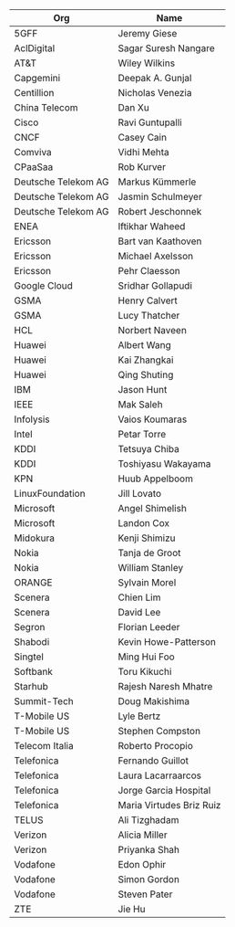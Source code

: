 | Org                    | Name                                                |
| -----------------------| ----------------------------------------------------|
| 5GFF	| Jeremy Giese |
| AclDigital | Sagar Suresh Nangare |
| AT&T	| Wiley Wilkins |
| Capgemini	| Deepak A. Gunjal |
| Centillion | Nicholas Venezia |
| China Telecom | Dan Xu |
| Cisco | Ravi Guntupalli |
| CNCF | Casey Cain |
| Comviva | Vidhi Mehta |
| CPaaSaa | Rob Kurver |
| Deutsche Telekom AG	| Markus Kümmerle |
| Deutsche Telekom AG	| Jasmin Schulmeyer |
| Deutsche Telekom AG	| Robert Jeschonnek |
| ENEA | Iftikhar Waheed |
| Ericsson | Bart van Kaathoven |
| Ericsson | Michael Axelsson |
| Ericsson | Pehr Claesson |
| Google Cloud	| Sridhar Gollapudi |
| GSMA	| Henry Calvert |
| GSMA	| Lucy Thatcher |
| HCL | Norbert Naveen |
| Huawei| Albert Wang |
| Huawei | Kai Zhangkai |
| Huawei| Qing Shuting |
| IBM	| Jason Hunt |
| IEEE | Mak Saleh |
| Infolysis | Vaios Koumaras |
| Intel	| Petar Torre |
| KDDI | Tetsuya Chiba |
| KDDI	| Toshiyasu Wakayama |
| KPN | Huub Appelboom |
| LinuxFoundation | Jill Lovato |
| Microsoft | Angel Shimelish |
| Microsoft	| Landon Cox |
| Midokura	| Kenji Shimizu |
| Nokia	| Tanja de Groot |
| Nokia	| William Stanley |
| ORANGE	| Sylvain Morel |
| Scenera	| Chien Lim |
| Scenera	| David Lee |
| Segron | Florian Leeder |
| Shabodi | Kevin Howe-Patterson |
| Singtel | Ming Hui Foo |
| Softbank | Toru Kikuchi |
| Starhub | Rajesh Naresh Mhatre |
| Summit-Tech | Doug Makishima |
| T-Mobile US	| Lyle Bertz |
| T-Mobile US	| Stephen Compston |
| Telecom Italia	| Roberto Procopio |
| Telefonica | Fernando Guillot |
| Telefonica | Laura Lacarraarcos |
| Telefonica | Jorge Garcia Hospital |
| Telefonica	| Maria Virtudes Briz Ruiz |
| TELUS	| Ali Tizghadam |
| Verizon	| Alicia Miller |
| Verizon	| Priyanka Shah |
| Vodafone	| Edon Ophir |
| Vodafone	| Simon Gordon |
| Vodafone	| Steven Pater |
| ZTE | Jie Hu |
